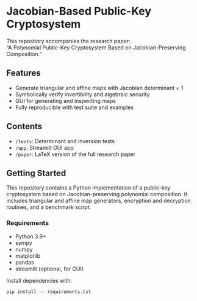 # Jacobian-Based Public-Key Cryptosystem

This repository accompanies the research paper:  
“A Polynomial Public-Key Cryptosystem Based on Jacobian-Preserving Composition.”

## Features
- Generate triangular and affine maps with Jacobian determinant = 1
- Symbolically verify invertibility and algebraic security
- GUI for generating and inspecting maps
- Fully reproducible with test suite and examples

## Contents
- `/tests`: Determinant and inversion tests
- `/app`: Streamlit GUI app
- `/paper`: LaTeX version of the full research paper

## Getting Started

This repository contains a Python implementation of a public-key cryptosystem based on Jacobian-preserving polynomial composition. It includes triangular and affine map generators, encryption and decryption routines, and a benchmark script.

### Requirements

- Python 3.9+
- sympy
- numpy
- matplotlib
- pandas
- streamlit (optional, for GUI)

Install dependencies with:

```bash
pip install -r requirements.txt
